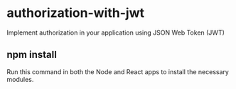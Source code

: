# authorization-with-jwt
Implement authorization in your application using JSON Web Token (JWT)

## npm install
Run this command in both the Node and React apps to install the necessary modules.
